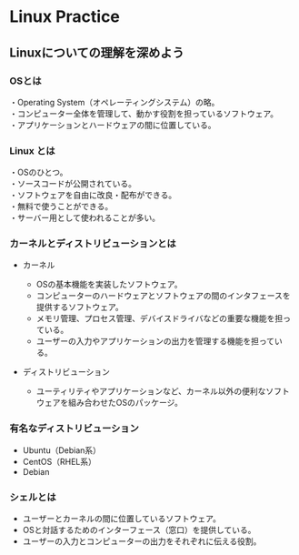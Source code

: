 # Linux Practice  

## Linuxについての理解を深めよう  

### OSとは  
・Operating System（オペレーティングシステム）の略。  
・コンピューター全体を管理して、動かす役割を担っているソフトウェア。  
・アプリケーションとハードウェアの間に位置している。  

### Linux とは
・OSのひとつ。  
・ソースコードが公開されている。  
・ソフトウェアを自由に改良・配布ができる。  
・無料で使うことができる。  
・サーバー用として使われることが多い。  

### カーネルとディストリビューションとは  
- カーネル
  - OSの基本機能を実装したソフトウェア。  
  - コンピューターのハードウェアとソフトウェアの間のインタフェースを提供するソフトウェア。  
  - メモリ管理、プロセス管理、デバイスドライバなどの重要な機能を担っている。  
  - ユーザーの入力やアプリケーションの出力を管理する機能を担っている。  
  
- ディストリビューション  
  - ユーティリティやアプリケーションなど、カーネル以外の便利なソフトウェアを組み合わせたOSのパッケージ。  

### 有名なディストリビューション  
- Ubuntu（Debian系）  
- CentOS（RHEL系）  
- Debian  

### シェルとは  
- ユーザーとカーネルの間に位置しているソフトウェア。  
- OSと対話するためのインターフェース（窓口）を提供している。  
- ユーザーの入力とコンピューターの出力をそれぞれに伝える役割。  